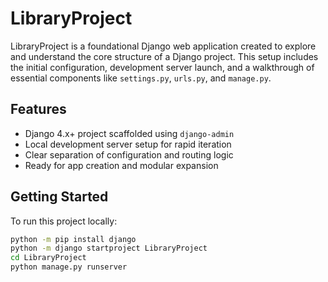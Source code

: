 # LibraryProject

LibraryProject is a foundational Django web application created to explore and understand the core structure of a Django project. This setup includes the initial configuration, development server launch, and a walkthrough of essential components like `settings.py`, `urls.py`, and `manage.py`.

## Features

- Django 4.x+ project scaffolded using `django-admin`
- Local development server setup for rapid iteration
- Clear separation of configuration and routing logic
- Ready for app creation and modular expansion

## Getting Started

To run this project locally:

```bash
python -m pip install django
python -m django startproject LibraryProject
cd LibraryProject
python manage.py runserver
